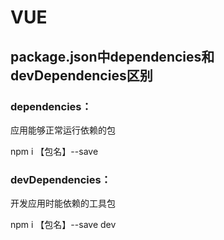 # VUE

##  package.json中dependencies和devDependencies区别

### dependencies：

应用能够正常运行依赖的包

npm i 【包名】--save

### devDependencies：

开发应用时能依赖的工具包

npm i 【包名】--save dev

